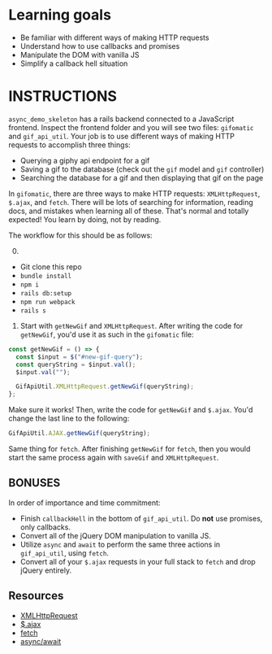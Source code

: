 # Learning goals

- Be familiar with different ways of making HTTP requests
- Understand how to use callbacks and promises
- Manipulate the DOM with vanilla JS
- Simplify a callback hell situation

# INSTRUCTIONS

`async_demo_skeleton` has a rails backend connected to a JavaScript frontend. Inspect the frontend folder and you will see two files: `gifomatic` and `gif_api_util`. Your job is to use different ways of making HTTP requests to accomplish three things:

- Querying a giphy api endpoint for a gif
- Saving a gif to the database (check out the `gif` model and `gif` controller)
- Searching the database for a gif and then displaying that gif on the page

In `gifomatic`, there are three ways to make HTTP requests: `XMLHttpRequest`, `$.ajax`, and `fetch`. There will be lots of searching for information, reading docs, and mistakes when learning all of these. That's normal and totally expected! You learn by doing, not by reading.

The workflow for this should be as follows:

0.

- Git clone this repo
- `bundle install`
- `npm i`
- `rails db:setup`
- `npm run webpack`
- `rails s`

1. Start with `getNewGif` and `XMLHttpRequest`. After writing the code for `getNewGif`, you'd use it as such in the `gifomatic` file:

```js
const getNewGif = () => {
  const $input = $("#new-gif-query");
  const queryString = $input.val();
  $input.val("");

  GifApiUtil.XMLHttpRequest.getNewGif(queryString);
};
```

Make sure it works! Then, write the code for `getNewGif` and `$.ajax`. You'd change the last line to the following:

```js
GifApiUtil.AJAX.getNewGif(queryString);
```

Same thing for `fetch`. After finishing `getNewGif` for `fetch`, then you would start the same process again with `saveGif` and `XMLHttpRequest`.

## BONUSES

In order of importance and time commitment:

- Finish `callbackHell` in the bottom of `gif_api_util`. Do **not** use promises, only callbacks.
- Convert all of the jQuery DOM manipulation to vanilla JS.
- Utilize `async` and `await` to perform the same three actions in `gif_api_util`, using `fetch`.
- Convert all of your `$.ajax` requests in your full stack to `fetch` and drop jQuery entirely.

## Resources

- [XMLHttpRequest](https://developer.mozilla.org/en-US/docs/Web/API/XMLHttpRequest)
- [\$.ajax](http://api.jquery.com/jquery.ajax/)
- [fetch](https://developer.mozilla.org/en-US/docs/Web/API/Fetch_API/Using_Fetch)
- [async/await](https://developer.mozilla.org/en-US/docs/Web/JavaScript/Reference/Statements/async_function)

